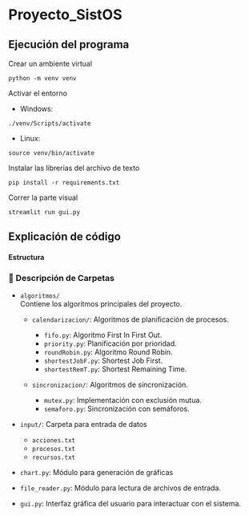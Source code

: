 # Proyecto_SistOS

## Ejecución del programa

Crear un ambiente virtual 
```
python -m venv venv
```
Activar el entorno 

- Windows:
```
./venv/Scripts/activate
```
- Linux:
```
source venv/bin/activate
```

Instalar las librerias del archivo de texto
```
pip install -r requirements.txt
```
Correr la parte visual 
```
streamlit run gui.py
```



## Explicación de código 
#### Estructura 



### 📂 Descripción de Carpetas

- `algoritmos/`  
  Contiene los algoritmos principales del proyecto.
  
  - `calendarizacion/`: Algoritmos de planificación de procesos.  
    - `fifo.py`: Algoritmo First In First Out.  
    - `priority.py`: Planificación por prioridad.  
    - `roundRobin.py`: Algoritmo Round Robin.  
    - `shortestJobF.py`: Shortest Job First.  
    - `shortestRemT.py`: Shortest Remaining Time.
  
  - `sincronizacion/`: Algoritmos de sincronización.  
    - `mutex.py`: Implementación con exclusión mutua.  
    - `semaforo.py`: Sincronización con semáforos.

- `input/`: Carpeta para entrada de datos
    - `acciones.txt`
    - `procesos.txt`
    - `recursos.txt`

- `chart.py`: Módulo para generación de gráficas 

- `file_reader.py`: Módulo para lectura de archivos de entrada.

- `gui.py`: Interfaz gráfica del usuario para interactuar con el sistema.

